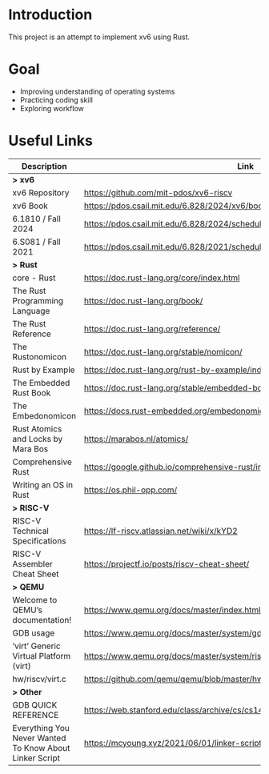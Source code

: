 # Introduction

This project is an attempt to implement xv6 using Rust.

# Goal

- Improving understanding of operating systems
- Practicing coding skill
- Exploring workflow

# Useful Links

| Description                                             | Link                                                                            |
|---------------------------------------------------------|---------------------------------------------------------------------------------| 
| **> xv6**                                               |                                                                                 |
| xv6 Repository                                          | https://github.com/mit-pdos/xv6-riscv                                           |
| xv6 Book                                                | https://pdos.csail.mit.edu/6.828/2024/xv6/book-riscv-rev4.pdf                   |                  
| 6.1810 / Fall 2024                                      | https://pdos.csail.mit.edu/6.828/2024/schedule.html                             |
| 6.S081 / Fall 2021                                      | https://pdos.csail.mit.edu/6.828/2021/schedule.html                             |
| **> Rust**                                              |                                                                                 |
| core - Rust                                             | https://doc.rust-lang.org/core/index.html                                       |                       
| The Rust Programming Language                           | https://doc.rust-lang.org/book/                                                 |                                 
| The Rust Reference                                      | https://doc.rust-lang.org/reference/                                            |
| The Rustonomicon                                        | https://doc.rust-lang.org/stable/nomicon/                                       |
| Rust by Example                                         | https://doc.rust-lang.org/rust-by-example/index.html                            |
| The Embedded Rust Book                                  | https://doc.rust-lang.org/stable/embedded-book/intro/index.html                 |
| The Embedonomicon                                       | https://docs.rust-embedded.org/embedonomicon/                                   |
| Rust Atomics and Locks by Mara Bos                      | https://marabos.nl/atomics/                                                     |
| Comprehensive Rust                                      | https://google.github.io/comprehensive-rust/index.html                          |
| Writing an OS in Rust                                   | https://os.phil-opp.com/                                                        |
| **> RISC-V**                                            |                                                                                 |
| RISC-V Technical Specifications                         | https://lf-riscv.atlassian.net/wiki/x/kYD2                                      |                                      
| RISC-V Assembler Cheat Sheet                            | https://projectf.io/posts/riscv-cheat-sheet/                                    |
| **> QEMU**                                              |                                                                                 |
| Welcome to QEMU’s documentation!                        | https://www.qemu.org/docs/master/index.html                                     |
| GDB usage                                               | https://www.qemu.org/docs/master/system/gdb.html                                |
| ‘virt’ Generic Virtual Platform (virt)                  | https://www.qemu.org/docs/master/system/riscv/virt.html                         |
| hw/riscv/virt.c                                         | https://github.com/qemu/qemu/blob/master/hw/riscv/virt.c                        |
| **> Other**                                             |                                                                                 |
| GDB QUICK REFERENCE                                     | https://web.stanford.edu/class/archive/cs/cs143/cs143.1128/documents/gdbref.pdf |
| Everything You Never Wanted To Know About Linker Script | https://mcyoung.xyz/2021/06/01/linker-script/                                   |